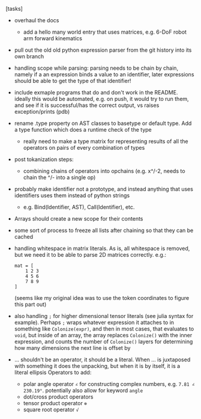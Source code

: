 [tasks]
- overhaul the docs
    - add a hello many world entry that uses matrices, e.g. 6-DoF robot arm forward kinematics
- pull out the old old python expression parser from the git history into its own branch
- handling scope while parsing: parsing needs to be chain by chain, namely if a an expression binds a value to an identifier, later expressions should be able to get the type of that identifier!
- include exmaple programs that do and don't work in the README. ideally this would be automated, e.g. on push, it would try to run them, and see if it is successful/has the correct output, vs raises exception/prints (pdb)
- rename .type property on AST classes to basetype or default type. Add a type function which does a runtime check of the type
    - really need to make a type matrix for representing results of all the operators on pairs of every combination of types
- post tokanization steps:
    - combining chains of operators into opchains (e.g. x^/-2, needs to chain the ^/- into a single op)
- probably make identifier not a prototype, and instead anything that uses identifiers uses them instead of python strings
    - e.g. Bind(Identifier, AST), Call(Identifier), etc.
- Arrays should create a new scope for their contents
- some sort of process to freeze all lists after chaining so that they can be cached
- handling whitespace in matrix literals. As is, all whitespace is removed, but we need it to be able to parse 2D matrices correctly. e.g.:
    
    ```
    mat = [
        1 2 3
        4 5 6
        7 8 9
    ]
    ``` 
    (seems like my original idea was to use the token coordinates to figure this part out)

- also handling `;` for higher dimensional tensor literals (see julia syntax for example). Perhaps `;` wraps whatever expression it attaches to in something like `Colonize(expr)`, and then in most cases, that evaluates to `void`, but inside of an array, the array replaces `Colonize()` with the inner expression, and counts the number of `Colonize()` layers for determining how many dimensions the next line is offset by
- ... shouldn't be an operator, it should be a literal. When ... is juxtaposed with something it does the unpacking, but when it is by itself, it is a literal ellipsis
Operators to add:
    - polar angle operator `∠` for constructing complex numbers, e.g. `7.81 ∠ 230.19°`. potentially also allow for keyword `angle`
    - dot/cross product operators
    - tensor product operator `⊗`
    - square root operator `√`

